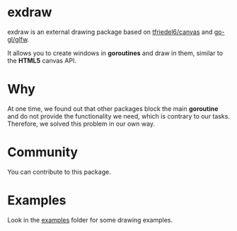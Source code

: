 # exdraw
exdraw is an external drawing package based on [tfriedel6/canvas](https://github.com/tfriedel6/canvas) and [go-gl/glfw](https://github.com/go-gl/glfw ). 

It allows you to create windows in **goroutines** and draw in them, similar to the **HTML5** canvas API.

# Why
At one time, we found out that other packages block the main **goroutine** and do not provide the functionality we need, which is contrary to our tasks.
Therefore, we solved this problem in our own way.

# Community
You can contribute to this package.

# Examples
Look in the [examples](https://github.com/NeuralTeam/exdraw/tree/master/examples) folder for some drawing examples.